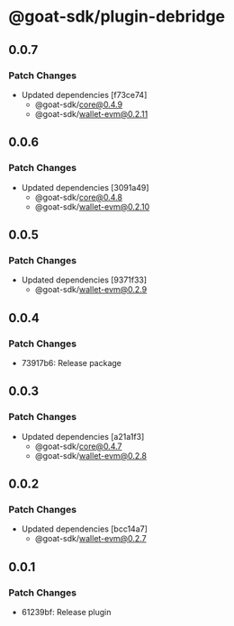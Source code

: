 # @goat-sdk/plugin-debridge

## 0.0.7

### Patch Changes

- Updated dependencies [f73ce74]
  - @goat-sdk/core@0.4.9
  - @goat-sdk/wallet-evm@0.2.11

## 0.0.6

### Patch Changes

- Updated dependencies [3091a49]
  - @goat-sdk/core@0.4.8
  - @goat-sdk/wallet-evm@0.2.10

## 0.0.5

### Patch Changes

- Updated dependencies [9371f33]
  - @goat-sdk/wallet-evm@0.2.9

## 0.0.4

### Patch Changes

- 73917b6: Release package

## 0.0.3

### Patch Changes

- Updated dependencies [a21a1f3]
  - @goat-sdk/core@0.4.7
  - @goat-sdk/wallet-evm@0.2.8

## 0.0.2

### Patch Changes

- Updated dependencies [bcc14a7]
  - @goat-sdk/wallet-evm@0.2.7

## 0.0.1

### Patch Changes

- 61239bf: Release plugin
